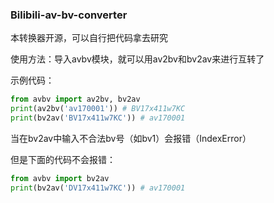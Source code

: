 ### Bilibili-av-bv-converter
本转换器开源，可以自行把代码拿去研究

使用方法：导入avbv模块，就可以用av2bv和bv2av来进行互转了

示例代码：
```python
from avbv import av2bv, bv2av
print(av2bv('av170001')) # BV17x411w7KC
print(bv2av('BV17x411w7KC')) # av170001
```
当在bv2av中输入不合法bv号（如bv1）会报错（IndexError）

但是下面的代码不会报错：
```python
from avbv import bv2av
print(bv2av('DV17x411w7KC')) # av170001
```
